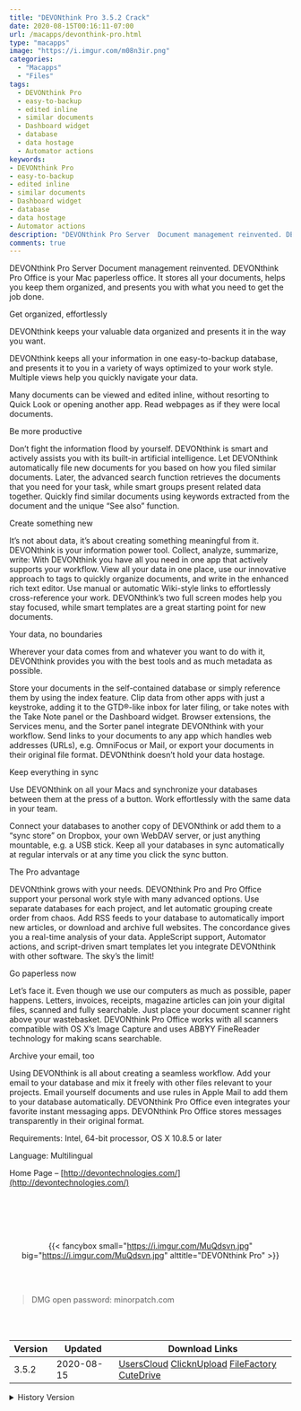 ```yaml
---
title: "DEVONthink Pro 3.5.2 Crack"
date: 2020-08-15T00:16:11-07:00
url: /macapps/devonthink-pro.html
type: "macapps"
image: "https://i.imgur.com/m08n3ir.png"
categories:
  - "Macapps"
  - "Files"
tags:
  - DEVONthink Pro
  - easy-to-backup
  - edited inline
  - similar documents
  - Dashboard widget
  - database
  - data hostage
  - Automator actions
keywords:
- DEVONthink Pro
- easy-to-backup
- edited inline
- similar documents
- Dashboard widget
- database
- data hostage
- Automator actions
description: "DEVONthink Pro Server  Document management reinvented. DEVONthink Pro Office is your Mac paperless office. It stores all your documents, helps you keep them organized, and presents you with what you need to get the job done."
comments: true
---
```


DEVONthink Pro Server  Document management reinvented. DEVONthink Pro Office is your Mac paperless office. It stores all your documents, helps you keep them organized, and presents you with what you need to get the job done.

Get organized, effortlessly

DEVONthink keeps your valuable data organized and presents it in the way you want.

DEVONthink keeps all your information in one easy-to-backup database, and presents it to you in a variety of ways optimized to your work style. Multiple views help you quickly navigate your data.

Many documents can be viewed and edited inline, without resorting to Quick Look or opening another app. Read webpages as if they were local documents.

Be more productive

Don’t fight the information flood by yourself. DEVONthink is smart and actively assists you with its built-in artificial intelligence.
Let DEVONthink automatically file new documents for you based on how you filed similar documents. Later, the advanced search function retrieves the documents that you need for your task, while smart groups present related data together. Quickly find similar documents using keywords extracted from the document and the unique “See also” function.

Create something new

It’s not about data, it’s about creating something meaningful from it. DEVONthink is your information power tool.
Collect, analyze, summarize, write: With DEVONthink you have all you need in one app that actively supports your workflow. View all your data in one place, use our innovative approach to tags to quickly organize documents, and write in the enhanced rich text editor. Use manual or automatic Wiki-style links to effortlessly cross-reference your work. DEVONthink’s two full screen modes help you stay focused, while smart templates are a great starting point for new documents.

Your data, no boundaries

Wherever your data comes from and whatever you want to do with it, DEVONthink provides you with the best tools and as much metadata as possible.

Store your documents in the self-contained database or simply reference them by using the index feature. Clip data from other apps with just a keystroke, adding it to the GTD®-like inbox for later filing, or take notes with the Take Note panel or the Dashboard widget. Browser extensions, the Services menu, and the Sorter panel integrate DEVONthink with your workflow. Send links to your documents to any app which handles web addresses (URLs), e.g. OmniFocus or Mail, or export your documents in their original file format. DEVONthink doesn’t hold your data hostage.

Keep everything in sync

Use DEVONthink on all your Macs and synchronize your databases between them at the press of a button. Work effortlessly with the same data in your team.

Connect your databases to another copy of DEVONthink or add them to a “sync store” on Dropbox, your own WebDAV server, or just anything mountable, e.g. a USB stick. Keep all your databases in sync automatically at regular intervals or at any time you click the sync button.

The Pro advantage

DEVONthink grows with your needs. DEVONthink Pro and Pro Office support your personal work style with many advanced options.
Use separate databases for each project, and let automatic grouping create order from chaos. Add RSS feeds to your database to automatically import new articles, or download and archive full websites. The concordance gives you a real-time analysis of your data.
AppleScript support, Automator actions, and script-driven smart templates let you integrate DEVONthink with other software. The sky’s the limit!

Go paperless now

Let’s face it. Even though we use our computers as much as possible, paper happens. Letters, invoices, receipts, magazine articles can join your digital files, scanned and fully searchable. Just place your document scanner right above your wastebasket. DEVONthink Pro Office works with all scanners compatible with OS X’s Image Capture and uses ABBYY FineReader technology for making scans searchable.

Archive your email, too

Using DEVONthink is all about creating a seamless workflow. Add your email to your database and mix it freely with other files relevant to your projects. Email yourself documents and use rules in Apple Mail to add them to your database automatically. DEVONthink Pro Office even integrates your favorite instant messaging apps. DEVONthink Pro Office stores messages transparently in their original format.

Requirements: Intel, 64-bit processor, OS X 10.8.5 or later

Language: Multilingual

Home Page – [http://devontechnologies.com/](http://devontechnologies.com/)

<br/>
<br/>
<script async src="https://pagead2.googlesyndication.com/pagead/js/adsbygoogle.js"></script>
<ins class="adsbygoogle"
     style="display:block; text-align:center;"
     data-ad-layout="in-article"
     data-ad-format="fluid"
     data-ad-client="ca-pub-8746275014476192"
     data-ad-slot="5144997159"></ins>
<script>
     (adsbygoogle = window.adsbygoogle || []).push({});
</script>
<br/>
<br/>


<center>

{{< fancybox small="https://i.imgur.com/MuQdsvn.jpg" big="https://i.imgur.com/MuQdsvn.jpg" alttitle="DEVONthink Pro" >}}

</center>

<br/>
<br/>


> DMG open password: minorpatch.com

<br/>

<br/>
<div id="history_version" class="history_version">

| Version | Updated | Download Links |
| ---- | ---- | ---- |
| 3.5.2 | 2020-08-15 | [UsersCloud](https://ouo.io/Z1zbCE)   [ClicknUpload](https://ouo.io/95F2OG)   [FileFactory](https://ouo.io/A3EDXk)   [CuteDrive](https://ouo.io/cA42vRn) |
<details>
<summary>History Version</summary>

| Version | Updated | Download Links |
| ---- | ---- | ---- |
| 3.5.1 | 2020-06-16 | [UsersCloud](https://ouo.io/5xnyTO)   [ClicknUpload](https://ouo.io/Whnpy3)   [FileFactory](https://ouo.io/Add3yr)   [CuteDrive](https://ouo.io/dDTMIE) |
| 3.5 | 2020-05-16 | [UsersCloud](https://ouo.io/eHWBwh)   [ClicknUpload](https://ouo.io/ag5Iis)   [FileFactory](https://ouo.io/ZczfTp)   [CuteDrive](https://ouo.io/zfZuAC) |
</details>

</div>
